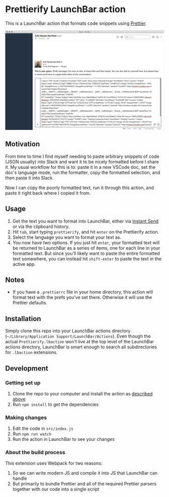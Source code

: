 # Prettierify LaunchBar action

This is a LaunchBar action that formats code snippets using [Prettier](https://prettier.io).

![](./docs/demo.gif)

## Motivation

From time to time I find myself needing to paste arbitrary snippets of code (JSON usually) into Slack and want it to be nicely formatted before I share it. My usual workflow for this is to: paste it in a new VSCode doc, set the doc's language mode, run the formatter, copy the formatted selection, and then paste it into Slack.

Now I can copy the poorly formatted text, run it through this action, and paste it right back where I copied it from.

## Usage

1. Get the text you want to format into LaunchBar, either via [Instant Send](https://www.obdev.at/resources/launchbar/help/InstantSend.html) or via the clipboard history.
2. Hit `tab`, start typing `prettierify`, and hit `enter` on the Prettierify action.
3. Select the language you want to format your text as.
4. You now have two options. If you just hit `enter`, your formatted text will be returned to LaunchBar as a series of items, one for each line in your formatted text. But since you'll likely want to paste the entire formatted text somewhere, you can instead hit `shift-enter` to paste the text in the active app.

## Notes

- If you have a `.prettierrc` file in your home directory, this action will format text with the prefs you've set there. Otherwise it will use the Prettier defaults.

## Installation

Simply clone this repo into your LaunchBar actions directory (`~/Library/Application Support/LaunchBar/Actions`). Even though the actual `Prettierify.lbaction` won't live at the top level of the LaunchBar actions directory, LaunchBar is smart enough to search all subdirectories for `.lbaction` extensions.

## Development

### Getting set up

1. Clone the repo to your computer and install the action as [described above](#Installation)
2. Run `npm install` to get the dependencies

### Making changes

1. Edit the code in `src/index.js`
2. Run `npm run watch`
3. Run the action in LaunchBar to see your changes

### About the build process

This extension uses Webpack for two reasons:

1. So we can write modern JS and compile it into JS that LaunchBar can handle
2. But primarily to bundle Prettier and all of the required Prettier parsers together with our code into a single script
